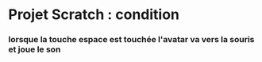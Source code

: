 # Projet Scratch : condition

### lorsque la touche espace est touchée l'avatar va vers la souris et joue le son